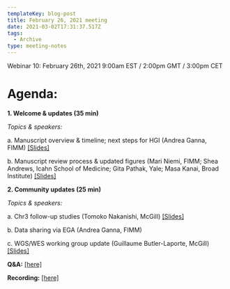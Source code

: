 ```yaml
---
templateKey: blog-post
title: February 26, 2021 meeting
date: 2021-03-02T17:31:37.517Z
tags:
  - Archive
type: meeting-notes
---
```

Webinar 10: February 26th, 2021 9:00am EST / 2:00pm GMT / 3:00pm CET

# Agenda:

**1. Welcome & updates (35 min)**

*Topics & speakers:*

a. Manuscript overview & timeline; next steps for HGI (Andrea Ganna, FIMM) [[Slides]](https://drive.google.com/file/d/1Amm44ZMprb1SOmQSN_-6WeftOiENV0gl/view?usp=sharing)

b. Manuscript review process & updated figures (Mari Niemi, FIMM; Shea Andrews, Icahn School of Medicine; Gita Pathak, Yale; Masa Kanai, Broad Institute) [[Slides]](https://drive.google.com/file/d/1iLkANXJSCbd6VrMYVDAuLBI4kx29ag7L/view?usp=sharing)

**2.  Community updates (25 min)**

*Topics & speakers:*

a. Chr3 follow-up studies (Tomoko Nakanishi, McGill) [[Slides]](https://drive.google.com/file/d/1kEjGlEFD_3THgTqCzBYb8WOHtlMRoc5z/view?usp=sharing)

b. Data sharing via EGA (Andrea Ganna, FIMM)

c. WGS/WES working group update (Guillaume Butler-Laporte, McGill) [[Slides]](https://drive.google.com/file/d/1DvIR7r_HX04pJOWLCubCRaO6fB4yfYT5/view?usp=sharing)


**Q&A:** [[here]](https://docs.google.com/spreadsheets/d/1YRMCo7DKElKvn-qq7T-c8GWGC-82ft3mJu8WYs6Hq1w/edit?usp=sharing)

**Recording:** [[here]](https://drive.google.com/file/d/1A0BzB0jvRBplJWxyZ3ACZg3lmfpiezj5/view?usp=sharing)
